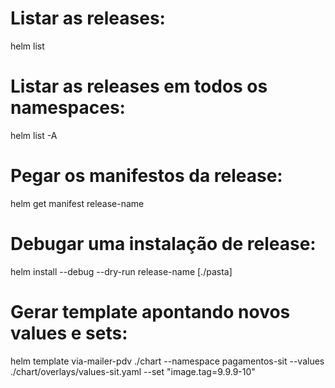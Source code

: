 # Listar as releases:
helm list

# Listar as releases em todos os namespaces:
helm list -A

# Pegar os manifestos da release:
helm get manifest release-name

# Debugar uma instalação de release:
helm install --debug --dry-run release-name [./pasta]

# Gerar template apontando novos values e sets:
helm template via-mailer-pdv ./chart --namespace pagamentos-sit --values ./chart/overlays/values-sit.yaml --set "image.tag=9.9.9-10"
